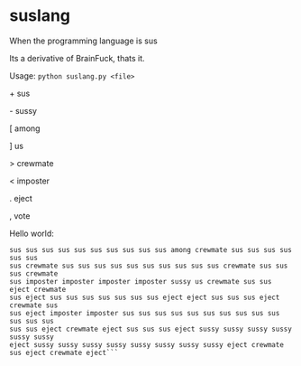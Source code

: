 # suslang
When the programming language is sus

Its a derivative of BrainFuck, thats it.

Usage:
```python suslang.py <file>```

\+ sus

\- sussy

\[ among

] us

\> crewmate

< imposter

. eject

, vote

Hello world:
```
sus sus sus sus sus sus sus sus sus sus among crewmate sus sus sus sus sus sus 
sus crewmate sus sus sus sus sus sus sus sus sus sus crewmate sus sus sus crewmate
sus imposter imposter imposter imposter sussy us crewmate sus sus eject crewmate 
sus eject sus sus sus sus sus sus sus eject eject sus sus sus eject crewmate sus 
sus eject imposter imposter sus sus sus sus sus sus sus sus sus sus sus sus sus
sus sus eject crewmate eject sus sus sus eject sussy sussy sussy sussy sussy sussy
eject sussy sussy sussy sussy sussy sussy sussy sussy eject crewmate sus eject crewmate eject```
